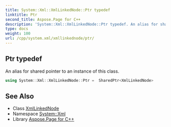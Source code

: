 ```yaml
---
title: System::Xml::XmlLinkedNode::Ptr typedef
linktitle: Ptr
second_title: Aspose.Page for C++
description: 'System::Xml::XmlLinkedNode::Ptr typedef. An alias for shared pointer to an instance of this class in C++.'
type: docs
weight: 100
url: /cpp/system.xml/xmllinkednode/ptr/
---
```

## Ptr typedef


An alias for shared pointer to an instance of this class.

```cpp
using System::Xml::XmlLinkedNode::Ptr =  SharedPtr<XmlLinkedNode>
```

## See Also

* Class [XmlLinkedNode](../)
* Namespace [System::Xml](../../)
* Library [Aspose.Page for C++](../../../)
